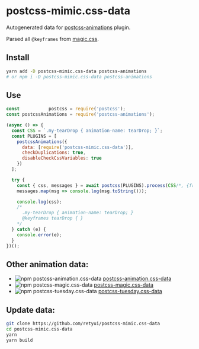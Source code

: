 # postcss-mimic.css-data

Autogenerated data for [postcss-animations](https://github.com/retyui/postcss-animations) plugin.

Parsed all `@keyframes` from [magic.css](https://minimamente.com/example/magic_animations/).

## Install

```bash
yarn add -D postcss-mimic.css-data postcss-animations
# or npm i -D postcss-mimic.css-data postcss-animations
```

## Use

```js
const           postcss = require('postcss');
const postcssAnimations = require('postcss-animations');

(async () => {
  const CSS = `.my-tearDrop { animation-name: tearDrop; }`;
  const PLUGINS = [
    postcssAnimations({
      data: [require('postcss-mimic.css-data')],
      checkDuplications: true,
      disableCheckCssVariables: true
    })
  ];

  try {
    const { css, messages } = await postcss(PLUGINS).process(CSS/*, {from,to}*/);
    messages.map(msg => console.log(msg.toString()));

    console.log(css);
    /*
      .my-tearDrop { animation-name: tearDrop; }
      @keyframes tearDrop { }
    */
  } catch (e) {
    console.error(e);
  }
})();
```

## Other animation data:

* ![npm postcss-animation.css-data](https://img.shields.io/npm/dm/postcss-animation.css-data.svg) [postcss-animation.css-data](https://github.com/retyui/postcss-animation.css-data)
* ![npm postcss-magic.css-data](https://img.shields.io/npm/dm/postcss-magic.css-data.svg) [postcss-magic.css-data](https://github.com/retyui/postcss-magic.css-data)
* ![npm postcss-tuesday.css-data](https://img.shields.io/npm/dm/postcss-tuesday.css-data.svg) [postcss-tuesday.css-data](https://github.com/retyui/postcss-tuesday.css-data)

## Update data:

```bash
git clone https://github.com/retyui/postcss-mimic.css-data
cd postcss-mimic.css-data
yarn
yarn build
```